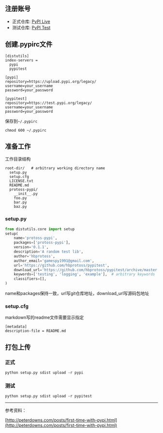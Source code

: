 <!-- 
.. title: 上传python包到pypi
.. slug: shang-chuan-pythonbao-dao-pypi
.. date: 2017-09-30 15:51:05 UTC+08:00
.. tags: Python, PyPi
.. category: 
.. link: 
.. description: 
.. type: text
-->

## 注册账号

* 正式仓库: [PyPI Live](https://pypi.python.org/pypi?%3Aaction=register_form)
* 测试仓库: [PyPI Test](https://testpypi.python.org/pypi?%3Aaction=register_form)


## 创建.pypirc文件

```
[distutils]
index-servers =
  pypi
  pypitest

[pypi]
repository=https://upload.pypi.org/legacy/
username=your_username
password=your_password

[pypitest]
repository=https://test.pypi.org/legacy/
username=your_username
password=your_password
```

保存到`~/.pypirc`

```
chmod 600 ~/.pypirc
```

## 准备工作

工作目录结构

```
root-dir/   # arbitrary working directory name
  setup.py
  setup.cfg
  LICENSE.txt
  README.md
  protoss-pypi/
    __init__.py
    foo.py
    bar.py
    baz.py
```

### setup.py

```py
from distutils.core import setup
setup(
    name='protoss-pypi',
    packages=['protoss-pypi'],
    version='0.1.1',
    description='A random test lib',
    author='hbprotoss',
    author_email='gamespy1991@gmail.com',
    url='https://github.com/hbprotoss/pypitest',
    download_url='https://github.com/hbprotoss/pypitest/archive/master.zip',
    keywords=['testing', 'logging', 'example'],  # arbitrary keywords
    classifiers=[],
)

```

name和packages保持一致，url写git仓库地址，download_url写源码包地址

### setup.cfg

markdown写的readme文件需要显示指定

```
[metadata]
description-file = README.md
```

## 打包上传

### 正式

```shell
python setup.py sdist upload -r pypi
```

### 测试

```shell
python setup.py sdist upload -r pypitest
```

---

参考资料：

[http://peterdowns.com/posts/first-time-with-pypi.html](http://peterdowns.com/posts/first-time-with-pypi.html)